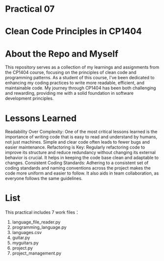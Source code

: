 # Practical 07

# Clean Code Principles in CP1404

# About the Repo and Myself
This repository serves as a collection of my learnings and assignments from the CP1404 course, focusing on the principles of clean code and programming patterns. As a student of this course, I've been dedicated to enhancing my coding practices to write more readable, efficient, and maintainable code. My journey through CP1404 has been both challenging and rewarding, providing me with a solid foundation in software development principles.

# Lessons Learned
Readability Over Complexity: One of the most critical lessons learned is the importance of writing code that is easy to read and understand by humans, not just machines. Simple and clear code often leads to fewer bugs and easier maintenance.
Refactoring is Key: Regularly refactoring code to improve its structure and reduce redundancy without changing its external behavior is crucial. It helps in keeping the code base clean and adaptable to changes.
Consistent Coding Standards: Adhering to a consistent set of coding standards and naming conventions across the project makes the code more uniform and easier to follow. It also aids in team collaboration, as everyone follows the same guidelines.

# List
This practical includes 7 work files：
1. language_file_reader.py
2. programming_language.py
3. languages.csv
4. guitar.py
5. myguitars.py
6. project.py
7. project_management.py
